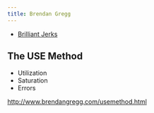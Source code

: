 ```yaml
---
title: Brendan Gregg
---
```


* [Brilliant Jerks](http://www.brendangregg.com/blog/2017-11-13/brilliant-jerks.html)

## The USE Method

* Utilization
* Saturation
* Errors

<http://www.brendangregg.com/usemethod.html>

